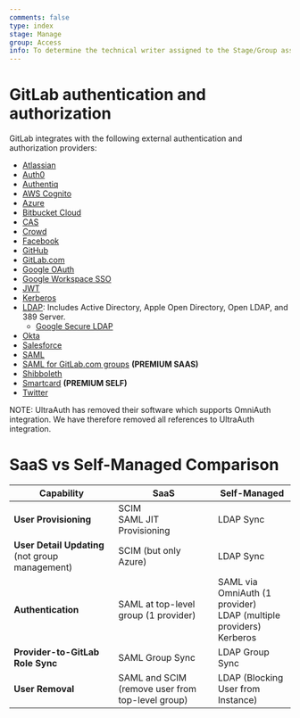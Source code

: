 ```yaml
---
comments: false
type: index
stage: Manage
group: Access
info: To determine the technical writer assigned to the Stage/Group associated with this page, see https://about.gitlab.com/handbook/engineering/ux/technical-writing/#assignments
---
```


# GitLab authentication and authorization

GitLab integrates with the following external authentication and authorization
providers:

- [Atlassian](atlassian.md)
- [Auth0](../../integration/auth0.md)
- [Authentiq](authentiq.md)
- [AWS Cognito](cognito.md)
- [Azure](../../integration/azure.md)
- [Bitbucket Cloud](../../integration/bitbucket.md)
- [CAS](../../integration/cas.md)
- [Crowd](crowd.md)
- [Facebook](../../integration/facebook.md)
- [GitHub](../../integration/github.md)
- [GitLab.com](../../integration/gitlab.md)
- [Google OAuth](../../integration/google.md)
- [Google Workspace SSO](../../integration/google_workspace_saml.md)
- [JWT](jwt.md)
- [Kerberos](../../integration/kerberos.md)
- [LDAP](ldap/index.md): Includes Active Directory, Apple Open Directory, Open LDAP,
  and 389 Server.
  - [Google Secure LDAP](ldap/google_secure_ldap.md)
- [Okta](okta.md)
- [Salesforce](../../integration/salesforce.md)
- [SAML](../../integration/saml.md)
- [SAML for GitLab.com groups](../../user/group/saml_sso/index.md) **(PREMIUM SAAS)**
- [Shibboleth](../../integration/shibboleth.md)
- [Smartcard](smartcard.md) **(PREMIUM SELF)**
- [Twitter](../../integration/twitter.md)

NOTE:
UltraAuth has removed their software which supports OmniAuth integration. We have therefore removed all references to UltraAuth integration.

# SaaS vs Self-Managed Comparison

| Capability                                      | SaaS                                    | Self-Managed                                                            |
|-------------------------------------------------|-----------------------------------------|-------------------------------------------------------------------------|
| **User Provisioning**                           | SCIM<br> SAML JIT Provisioning                | LDAP Sync                                                               |
| **User Detail Updating** (not group management) | SCIM (but only Azure)                   | LDAP Sync                                                               |
| **Authentication**                              | SAML at top-level group (1 provider)    | SAML via OmniAuth (1 provider)<br>LDAP (multiple providers)<br>Kerberos |
| **Provider-to-GitLab Role Sync**                | SAML Group Sync                         | LDAP Group Sync                                                         |
| **User Removal**                                | SAML and SCIM (remove user from top-level group) | LDAP (Blocking User from Instance)                                      |
